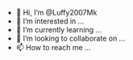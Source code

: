 - 👋 Hi, I’m @Luffy2007Mk
- 👀 I’m interested in ...
- 🌱 I’m currently learning ...
- 💞️ I’m looking to collaborate on ...
- 📫 How to reach me ...

<!---
Luffy2007Mk/Luffy2007Mk is a ✨ special ✨ repository because its `README.md` (this file) appears on your GitHub profile.
You can click the Preview link to take a look at your changes.
--->
